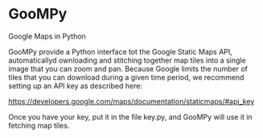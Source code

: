 # GooMPy
Google Maps in Python

GooMPy provide a Python interface tot the Google Static Maps API, automaticallyd ownloading and stitching together map tiles into a single image that you can zoom and pan.  Because Google limits the number of tiles that you can download during a given time period, we recommend setting up an API key as described here:
  
  https://developers.google.com/maps/documentation/staticmaps/#api_key
  
Once you have your key, put it in the file key.py, and GooMPy will use it in fetching map tiles.
